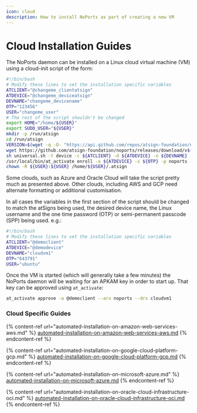 ```yaml
---
icon: cloud
description: How to install NoPorts as part of creating a new VM
---
```


# Cloud Installation Guides

The NoPorts daemon can be installed on a Linux cloud virtual machine (VM) using a cloud-init script of the form:

```bash
#!/bin/bash
# Modify these lines to set the installation specific variables
ATCLIENT="@changeme_clientatsign"
ATDEVICE="@changeme_deviceatsign"
DEVNAME="changeme_devicename"
OTP="123456"
USER="changeme_user"
# The rest of the script shouldn't be changed
export HOME="/home/${USER}"
export SUDO_USER="${USER}"
mkdir -p /run/atsign
cd /run/atsign
VERSION=$(wget -q -O- "https://api.github.com/repos/atsign-foundation/noports/releases/latest" | grep -Po '"tag_name": "v\K.*?(?=")')
wget https://github.com/atsign-foundation/noports/releases/download/v${VERSION}/universal.sh
sh universal.sh -t device -c ${ATCLIENT} -d ${ATDEVICE} -n ${DEVNAME}
/usr/local/bin/at_activate enroll -a ${ATDEVICE} -s ${OTP} -p noports -k /home/${USER}/.atsign/keys/${ATDEVICE}_key.atKeys -d ${DEVNAME} -n "sshnp:rw,sshrvd:rw"
chown -R ${USER}:${USER} /home/${USER}/.atsign
```

Some clouds, such as Azure and Oracle Cloud will take the script pretty much as presented above. Other clouds, including AWS and GCP need alternate formatting or additional customisation.

In all cases the variables in the first section of the script should be changed to match the atSigns being used, the desired device name, the Linux username and the one time password (OTP) or semi-permanent passcode (SPP) being used. e.g.:

```bash
#!/bin/bash
# Modify these lines to set the installation specific variables
ATCLIENT="@democlient"
ATDEVICE="@demodevice"
DEVNAME="cloudvm1"
OTP="643791"
USER="ubuntu"
```

Once the VM is started (which will generally take a few minutes) the NoPorts daemon will be waiting for an APKAM key in order to start up. That key can be approved using `at_activate`:

```bash
at_activate approve -a @democlient --arx noports --drx cloudvm1
```

### Cloud Specific Guides

{% content-ref url="automated-installation-on-amazon-web-services-aws.md" %}
[automated-installation-on-amazon-web-services-aws.md](automated-installation-on-amazon-web-services-aws.md)
{% endcontent-ref %}

{% content-ref url="automated-installation-on-google-cloud-platform-gcp.md" %}
[automated-installation-on-google-cloud-platform-gcp.md](automated-installation-on-google-cloud-platform-gcp.md)
{% endcontent-ref %}

{% content-ref url="automated-installation-on-microsoft-azure.md" %}
[automated-installation-on-microsoft-azure.md](automated-installation-on-microsoft-azure.md)
{% endcontent-ref %}

{% content-ref url="automated-installation-on-oracle-cloud-infrastructure-oci.md" %}
[automated-installation-on-oracle-cloud-infrastructure-oci.md](automated-installation-on-oracle-cloud-infrastructure-oci.md)
{% endcontent-ref %}
